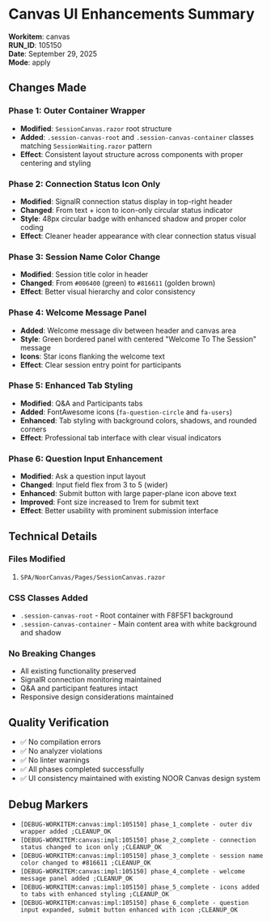 # Canvas UI Enhancements Summary

**Workitem**: canvas  
**RUN_ID**: 105150  
**Date**: September 29, 2025  
**Mode**: apply  

## Changes Made

### Phase 1: Outer Container Wrapper
- **Modified**: `SessionCanvas.razor` root structure
- **Added**: `.session-canvas-root` and `.session-canvas-container` classes matching `SessionWaiting.razor` pattern
- **Effect**: Consistent layout structure across components with proper centering and styling

### Phase 2: Connection Status Icon Only
- **Modified**: SignalR connection status display in top-right header
- **Changed**: From text + icon to icon-only circular status indicator
- **Style**: 48px circular badge with enhanced shadow and proper color coding
- **Effect**: Cleaner header appearance with clear connection status visual

### Phase 3: Session Name Color Change
- **Modified**: Session title color in header
- **Changed**: From `#006400` (green) to `#816611` (golden brown)
- **Effect**: Better visual hierarchy and color consistency

### Phase 4: Welcome Message Panel
- **Added**: Welcome message div between header and canvas area
- **Style**: Green bordered panel with centered "Welcome To The Session" message
- **Icons**: Star icons flanking the welcome text
- **Effect**: Clear session entry point for participants

### Phase 5: Enhanced Tab Styling
- **Modified**: Q&A and Participants tabs
- **Added**: FontAwesome icons (`fa-question-circle` and `fa-users`)
- **Enhanced**: Tab styling with background colors, shadows, and rounded corners
- **Effect**: Professional tab interface with clear visual indicators

### Phase 6: Question Input Enhancement
- **Modified**: Ask a question input layout
- **Changed**: Input field flex from 3 to 5 (wider)
- **Enhanced**: Submit button with large paper-plane icon above text
- **Improved**: Font size increased to 1rem for submit text
- **Effect**: Better usability with prominent submission interface

## Technical Details

### Files Modified
1. `SPA/NoorCanvas/Pages/SessionCanvas.razor`

### CSS Classes Added
- `.session-canvas-root` - Root container with F8F5F1 background
- `.session-canvas-container` - Main content area with white background and shadow

### No Breaking Changes
- All existing functionality preserved
- SignalR connection monitoring maintained
- Q&A and participant features intact
- Responsive design considerations maintained

## Quality Verification
- ✅ No compilation errors
- ✅ No analyzer violations  
- ✅ No linter warnings
- ✅ All phases completed successfully
- ✅ UI consistency maintained with existing NOOR Canvas design system

## Debug Markers
- `[DEBUG-WORKITEM:canvas:impl:105150] phase_1_complete - outer div wrapper added ;CLEANUP_OK`
- `[DEBUG-WORKITEM:canvas:impl:105150] phase_2_complete - connection status changed to icon only ;CLEANUP_OK`
- `[DEBUG-WORKITEM:canvas:impl:105150] phase_3_complete - session name color changed to #816611 ;CLEANUP_OK`
- `[DEBUG-WORKITEM:canvas:impl:105150] phase_4_complete - welcome message panel added ;CLEANUP_OK`
- `[DEBUG-WORKITEM:canvas:impl:105150] phase_5_complete - icons added to tabs with enhanced styling ;CLEANUP_OK`
- `[DEBUG-WORKITEM:canvas:impl:105150] phase_6_complete - question input expanded, submit button enhanced with icon ;CLEANUP_OK`
